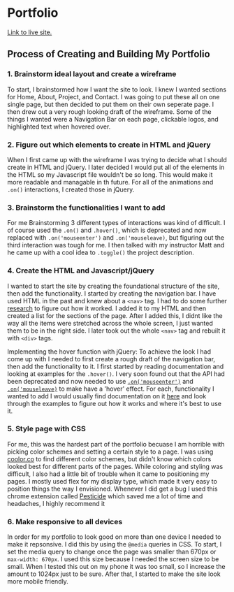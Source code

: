 # Portfolio
[Link to live site.](https://joshcooper.netlify.app/index.html)

## Process of Creating and Building My Portfolio

### 1. Brainstorm ideal layout and create a wireframe

To start, I brainstormed how I want the site to look. I knew I wanted sections for Home, About, Project, and Contact. I was going to put these all on one single page, but then decided to put them on their own seperate page. I then drew out a very rough looking draft of the wireframe. Some of the things I wanted were a Navigation Bar on each page, clickable logos, and highlighted text when hovered over.

### 2. Figure out which elements to create in HTML and jQuery

When I first came up with the wireframe I was trying to decide what I should create in HTML and jQuery. I later decided I would put all of the elements in the HTML so my Javascript file wouldn't be so long. This would make it more readable and managable in th future. For all of the animations and `.on()` interactions, I created those in jQuery.

### 3. Brainstorm the functionalities I want to add

For me Brainstorming 3 different types of interactions was kind of difficult. I of course used the `.on()` and `.hover()`, which is deprecated and now replaced with `.on('mouseenter')` and `.on('mouseleave)`, but figuring out the third interaction was tough for me. I then talked with my instructor Matt and he came up with a cool idea to `.toggle()` the project description.

### 4. Create the HTML and Javascript/jQuery

I wanted to start the site by creating the foundational structure of the site, then add the functionality. I started by creating the navigation bar. I have used HTML in the past and knew about a `<nav>` tag. I had to do some further [research](https://www.javatpoint.com/html-nav-tag) to figure out how it worked. I added it to my HTML and then created a list for the sections of the page. After I added this, I didnt like the way all the items were stretched across the whole screen, I just wanted them to be in the right side. I later took out the whole `<nav>` tag and rebuilt it with `<div>` tags.

Implementing the hover function with jQuery:
To achieve the look I had come up with I needed to first create a rough draft of the navigation bar, then add the functionality to it. I first started by reading documentation and looking at examples for the `.hover()`. I very soon found out that the API had been deprecated and now needed to use
[`.on('mouseenter')`](https://api.jquery.com/mouseenter/) and [`.on('mouseleave)`](https://api.jquery.com/mouseleave/) to make have a 'hover' effect. For each, functionality I wanted to add I would usually find documentation on it [here](https://api.jquery.com/) and look through the examples to figure out how it works and where it's best to use it.

### 5. Style page with CSS

For me, this was the hardest part of the portfolio becuase I am horrible with picking color schemes and setting a certain style to a page. I was using [coolor.co](https://coolors.co/) to find different color schemes, but didn't know which colors looked best for different parts of the pages. While coloring and styling was difficult, I also had a little bit of trouble when it came to positioning my pages. I mostly used flex for my display type, which made it very easy to position things the way I envisioned. Whenever I did get a bug I used this chrome extension called [Pesticide](https://chrome.google.com/webstore/detail/pesticide-for-chrome/bakpbgckdnepkmkeaiomhmfcnejndkbi) which saved me a lot of time and headaches, I highly recommend it

### 6. Make responsive to all devices

In order for my portfolio to look good on more than one device I needed to make it repsonsive. I did this by using the `@media` queries in CSS. To start, I set the media query to change once the page was smaller than 670px or `max-width: 670px`. I used this size because I needed the screen size to be small. When I tested this out on my phone it was too small, so I increase the amount to 1024px just to be sure. After that, I started to make the site look more mobile friendly.

<!-- ## Problems encountered

- .on() not working properly
- .hover() deprecated -->
